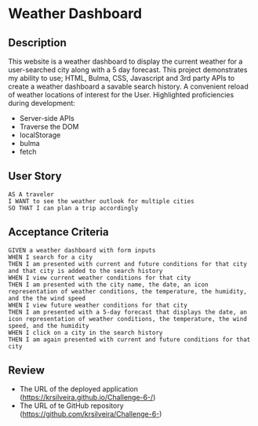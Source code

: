 # Weather Dashboard

## Description 
This website is a weather dashboard to display the current weather for a user-searched city along with a 5 day forecast. This project demonstrates my ability to use; HTML, Bulma, CSS, Javascript and 3rd party APIs to create a weather dashboard a savable search history. A convenient reload of weather locations of interest for the User. Highlighted proficiencies during development:

* Server-side APIs
* Traverse the DOM
* localStorage
* bulma
* fetch 

## User Story
```
AS A traveler
I WANT to see the weather outlook for multiple cities
SO THAT I can plan a trip accordingly
```

## Acceptance Criteria
```
GIVEN a weather dashboard with form inputs
WHEN I search for a city
THEN I am presented with current and future conditions for that city and that city is added to the search history
WHEN I view current weather conditions for that city
THEN I am presented with the city name, the date, an icon representation of weather conditions, the temperature, the humidity, and the the wind speed
WHEN I view future weather conditions for that city
THEN I am presented with a 5-day forecast that displays the date, an icon representation of weather conditions, the temperature, the wind speed, and the humidity
WHEN I click on a city in the search history
THEN I am again presented with current and future conditions for that city
```

## Review

* The URL of the deployed application (https://krsilveira.github.io/Challenge-6-/)
* The URL of te GitHub repository (https://github.com/krsilveira/Challenge-6-)
